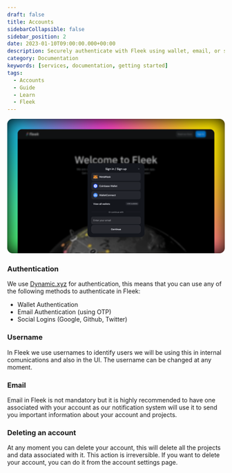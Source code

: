 ```yaml
---
draft: false
title: Accounts
sidebarCollapsible: false
sidebar_position: 2
date: 2023-01-10T09:00:00.000+00:00
description: Securely authenticate with Fleek using wallet, email, or social logins. Easily manage your account with customizable usernames and email notifications.
category: Documentation
keywords: [services, documentation, getting started]
tags:
  - Accounts
  - Guide
  - Learn
  - Fleek
---
```


![](../images/accounts-ui.png)

### Authentication

We use [Dynamic.xyz](https://dynamic.xyz) for authentication, this means that you can use any of the following methods to authenticate in Fleek:

- Wallet Authentication
- Email Authentication (using OTP)
- Social Logins (Google, Github, Twitter)

### Username

In Fleek we use usernames to identify users we will be using this in internal comunications and also in the UI. The username can be changed at any moment.

### Email

Email in Fleek is not mandatory but it is highly recommended to have one associated with your account as our notification system will use it to send you important information about your account and projects.

### Deleting an account

At any moment you can delete your account, this will delete all the projects and data associated with it. This action is irreversible. If you want to delete your account, you can do it from the account settings page.
